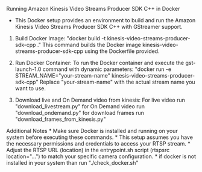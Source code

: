 Running Amazon Kinesis Video Streams Producer SDK C++ in Docker

* This Docker setup provides an environment to build and run the Amazon Kinesis 
  Video Streams Producer SDK C++ with GStreamer support.


1. Build Docker Image:
    "docker build -t kinesis-video-streams-producer-sdk-cpp ."
    This command builds the Docker image kinesis-video-streams-producer-sdk-cpp 
    using the Dockerfile provided.

2. Run Docker Container:
    To run the Docker container and execute the gst-launch-1.0 command with dynamic parameters:
        "docker run -e STREAM_NAME="your-stream-name" kinesis-video-streams-producer-sdk-cpp"
        Replace "your-stream-name" with the actual stream name you want to use.
3. Download live and On Demand video from kinesis:
    For live video run "download_livestream.py"
    for On Demand video run "download_ondemand.py"
    for download frames run "download_frames_from_kinesis.py"

Additional Notes
    * Make sure Docker is installed and running on your system before executing these commands.
    * This setup assumes you have the necessary permissions and credentials to access your RTSP stream.
    * Adjust the RTSP URL (location) in the entrypoint.sh script (rtspsrc location="...") to match your 
      specific camera configuration.
    * if docker is not installed in your system than run "./check_docker.sh"
